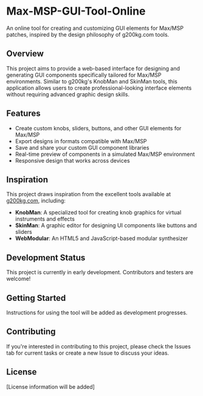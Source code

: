 # Max-MSP-GUI-Tool-Online

An online tool for creating and customizing GUI elements for Max/MSP patches, inspired by the design philosophy of g200kg.com tools.

## Overview

This project aims to provide a web-based interface for designing and generating GUI components specifically tailored for Max/MSP environments. Similar to g200kg's KnobMan and SkinMan tools, this application allows users to create professional-looking interface elements without requiring advanced graphic design skills.

## Features

- Create custom knobs, sliders, buttons, and other GUI elements for Max/MSP
- Export designs in formats compatible with Max/MSP
- Save and share your custom GUI component libraries
- Real-time preview of components in a simulated Max/MSP environment
- Responsive design that works across devices

## Inspiration

This project draws inspiration from the excellent tools available at [g200kg.com](https://www.g200kg.com/), including:

- **KnobMan**: A specialized tool for creating knob graphics for virtual instruments and effects
- **SkinMan**: A graphic editor for designing UI components like buttons and sliders
- **WebModular**: An HTML5 and JavaScript-based modular synthesizer

## Development Status

This project is currently in early development. Contributors and testers are welcome!

## Getting Started

Instructions for using the tool will be added as development progresses.

## Contributing

If you're interested in contributing to this project, please check the Issues tab for current tasks or create a new Issue to discuss your ideas.

## License

[License information will be added]